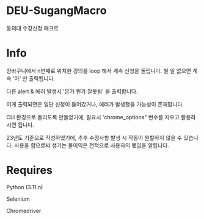 # DEU-SugangMacro
동의대 수강신청 매크로

# Info
장바구니에서 n번째로 위치한 강의를 loop 해서 계속 신청을 돌립니다.
별 일 없으면 계속 '아' 만 출력됩니다.

다른 alert & 에러 발생시 '몬가 뭔가 잘못됨' 을 출력합니다.


이게 출력되면은 일단 신청이 들어갔거나, 에러가 발생했을 가능성이 존재합니다.


CLI 환경으로 돌리도록 만들었기에, 필요시 'chrome_options" 변수를 지우고 활용하시면 됩니다.


23년도 기준으로 작성하였기에, 추후 수정사항 발생 시 작동이 원할하지 않을 수 있습니다.
사용을 함으로써 생기는 불이익은 전적으로 사용자의 몫임을 알립니다.

# Requires
Python (3.11.n)

Selenium

Chromedriver
